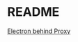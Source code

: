 # README

[Electron behind Proxy](https://www.electronjs.org/zh/docs/latest/tutorial/installation#%E4%BB%A3%E7%90%86)
